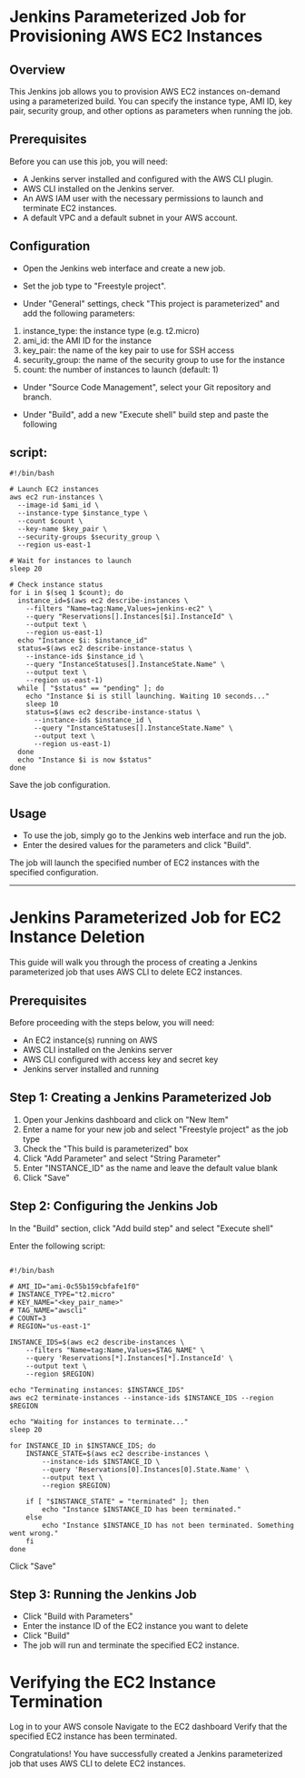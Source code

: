 # Jenkins Parameterized Job for Provisioning AWS EC2 Instances
## Overview
This Jenkins job allows you to provision AWS EC2 instances on-demand using a parameterized build. You can specify the instance type, AMI ID, key pair, security group, and other options as parameters when running the job.

## Prerequisites
Before you can use this job, you will need:

* A Jenkins server installed and configured with the AWS CLI plugin.
* AWS CLI installed on the Jenkins server.
* An AWS IAM user with the necessary permissions to launch and terminate EC2 instances.
* A default VPC and a default subnet in your AWS account.

## Configuration
* Open the Jenkins web interface and create a new job.

* Set the job type to "Freestyle project".

* Under "General" settings, check "This project is parameterized" and add the following parameters:

1. instance_type: the instance type (e.g. t2.micro)
2. ami_id: the AMI ID for the instance
3. key_pair: the name of the key pair to use for SSH access
4. security_group: the name of the security group to use for the instance
5. count: the number of instances to launch (default: 1)
* Under "Source Code Management", select your Git repository and branch.

* Under "Build", add a new "Execute shell" build step and paste the following 

## script:


```
#!/bin/bash

# Launch EC2 instances
aws ec2 run-instances \
  --image-id $ami_id \
  --instance-type $instance_type \
  --count $count \
  --key-name $key_pair \
  --security-groups $security_group \
  --region us-east-1

# Wait for instances to launch
sleep 20

# Check instance status
for i in $(seq 1 $count); do
  instance_id=$(aws ec2 describe-instances \
    --filters "Name=tag:Name,Values=jenkins-ec2" \
    --query "Reservations[].Instances[$i].InstanceId" \
    --output text \
    --region us-east-1)
  echo "Instance $i: $instance_id"
  status=$(aws ec2 describe-instance-status \
    --instance-ids $instance_id \
    --query "InstanceStatuses[].InstanceState.Name" \
    --output text \
    --region us-east-1)
  while [ "$status" == "pending" ]; do
    echo "Instance $i is still launching. Waiting 10 seconds..."
    sleep 10
    status=$(aws ec2 describe-instance-status \
      --instance-ids $instance_id \
      --query "InstanceStatuses[].InstanceState.Name" \
      --output text \
      --region us-east-1)
  done
  echo "Instance $i is now $status"
done
```

Save the job configuration.

## Usage
* To use the job, simply go to the Jenkins web interface and run the job. 
* Enter the desired values for the parameters and click "Build". 

The job will launch the specified number of EC2 instances with the specified configuration.
_________________________________________________

# Jenkins Parameterized Job for EC2 Instance Deletion
This guide will walk you through the process of creating a Jenkins parameterized job that uses AWS CLI to delete EC2 instances.

## Prerequisites
Before proceeding with the steps below, you will need:

* An EC2 instance(s) running on AWS
* AWS CLI installed on the Jenkins server
* AWS CLI configured with access key and secret key
* Jenkins server installed and running

## Step 1: Creating a Jenkins Parameterized Job
1. Open your Jenkins dashboard and click on "New Item"
2. Enter a name for your new job and select "Freestyle project" as the job type
3. Check the "This build is parameterized" box
4. Click "Add Parameter" and select "String Parameter"
5. Enter "INSTANCE_ID" as the name and leave the default value blank
6. Click "Save"

## Step 2: Configuring the Jenkins Job
In the "Build" section, click "Add build step" and select "Execute shell"

Enter the following script:

```

#!/bin/bash

# AMI_ID="ami-0c55b159cbfafe1f0"
# INSTANCE_TYPE="t2.micro"
# KEY_NAME="<key_pair_name>"
# TAG_NAME="awscli"
# COUNT=3
# REGION="us-east-1"

INSTANCE_IDS=$(aws ec2 describe-instances \
    --filters "Name=tag:Name,Values=$TAG_NAME" \
    --query 'Reservations[*].Instances[*].InstanceId' \
    --output text \
    --region $REGION)

echo "Terminating instances: $INSTANCE_IDS"
aws ec2 terminate-instances --instance-ids $INSTANCE_IDS --region $REGION

echo "Waiting for instances to terminate..."
sleep 20

for INSTANCE_ID in $INSTANCE_IDS; do
    INSTANCE_STATE=$(aws ec2 describe-instances \
        --instance-ids $INSTANCE_ID \
        --query 'Reservations[0].Instances[0].State.Name' \
        --output text \
        --region $REGION)

    if [ "$INSTANCE_STATE" = "terminated" ]; then
        echo "Instance $INSTANCE_ID has been terminated."
    else
        echo "Instance $INSTANCE_ID has not been terminated. Something went wrong."
    fi
done

```
Click "Save"

## Step 3: Running the Jenkins Job
* Click "Build with Parameters"
* Enter the instance ID of the EC2 instance you want to delete
* Click "Build"
* The job will run and terminate the specified EC2 instance.


# Verifying the EC2 Instance Termination
Log in to your AWS console
Navigate to the EC2 dashboard
Verify that the specified EC2 instance has been terminated.

Congratulations! You have successfully created a Jenkins parameterized job that uses AWS CLI to delete EC2 instances.






